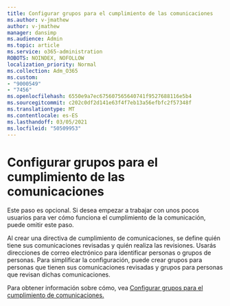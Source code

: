 ```yaml
---
title: Configurar grupos para el cumplimiento de las comunicaciones
ms.author: v-jmathew
author: v-jmathew
manager: dansimp
ms.audience: Admin
ms.topic: article
ms.service: o365-administration
ROBOTS: NOINDEX, NOFOLLOW
localization_priority: Normal
ms.collection: Adm_O365
ms.custom:
- "9000549"
- "7456"
ms.openlocfilehash: 6550e9a7ec675607565640741f9527688116e5b4
ms.sourcegitcommit: c202c0df2d141e63f4f7eb13a56efbfc2f57348f
ms.translationtype: MT
ms.contentlocale: es-ES
ms.lasthandoff: 03/05/2021
ms.locfileid: "50509953"
---
```

# <a name="set-up-groups-for-communication-compliance"></a>Configurar grupos para el cumplimiento de las comunicaciones

Este paso es opcional. Si desea empezar a trabajar con unos pocos usuarios para ver cómo funciona el cumplimiento de la comunicación, puede omitir este paso.  
  
Al crear una directiva de cumplimiento de comunicaciones, se define quién tiene sus comunicaciones revisadas y quién realiza las revisiones. Usarás direcciones de correo electrónico para identificar personas o grupos de personas. Para simplificar la configuración, puede crear grupos para personas que tienen sus comunicaciones revisadas y grupos para personas que revisan dichas comunicaciones.  
  
Para obtener información sobre cómo, vea [Configurar grupos para el cumplimiento de comunicaciones.](https://go.microsoft.com/fwlink/?linkid=2129594)

